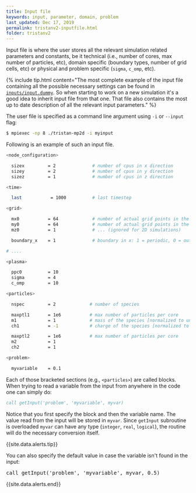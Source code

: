 ```yaml
---
title: Input file
keywords: input, parameter, domain, problem
last_updated: Dec 17, 2019
permalink: tristanv2-inputfile.html
folder: tristanv2
---
```


Input file is where the user stores all the relevant simulation related parameters and constants, be it technical (i.e., number of cores, max number of particles, etc), domain specific (boundary types, number of grid cells, etc) or physical and problem specific (`sigma`, `c_omp`, etc).

{% include tip.html content="The most complete example of the input file containing all the possible necessary settings can be found in [`inputs/input.dummy`](https://github.com/PrincetonUniversity/tristan-v2/blob/master/inputs/input.dummy). So when starting to work on a new simulation it's a good idea to inherit input file from that one. That file also contains the most up to date description of all the relevant input parameters." %}

The user file is specified as a command line argument using `-i` or `--input` flag:
```bash
$ mpiexec -np 8 ./tristan-mp2d -i myinput
```

Following is an example of such an input file.

```bash
<node_configuration>

  sizex         = 2              # number of cpus in x direction
  sizey         = 2              # number of cpus in y direction
  sizez         = 1              # number of cpus in z direction

<time>

  last           = 1000          # last timestep

<grid>

  mx0           = 64             # number of actual grid points in the x direction
  my0           = 64             # number of actual grid points in the y direction
  mz0           = 1              # ... (ignored for 2D simulations)

  boundary_x    = 1              # boundary in x: 1 = periodic, 0 = outflow

# ....

<plasma>

  ppc0          = 10
  sigma         = 4
  c_omp         = 10

<particles>

  nspec         = 2             # number of species

  maxptl1       = 1e6           # max number of particles per core
  m1            = 1             # mass of the species [normalized to unit mass]
  ch1           = -1            # charge of the species [normalized to unit mass]

  maxptl2       = 1e6           # max number of particles per core
  m2            = 1
  ch2           = 1

<problem>

  myvariable    = 0.1
```

Each of those bracketed sections (e.g., `<particles>`) are called blocks. When trying to read a variable from the input from anywhere in the code one can simply do:
```fortran
call getInput('problem', 'myvariable', myvar)
```
Notice that you first specify the block and then the variable name. The value read from the input will be stored in `myvar`. Since `getInput` subroutine is overloaded `myvar` can have any type (`integer`, `real`, `logical`), the routine will do the necessary conversion itself.

{{site.data.alerts.tip}}
<p>You can also specify the default value in case the variable isn't found in the input:</p>
<pre>
call getInput('problem', 'myvariable', myvar, 0.5)
</pre>
{{site.data.alerts.end}}
